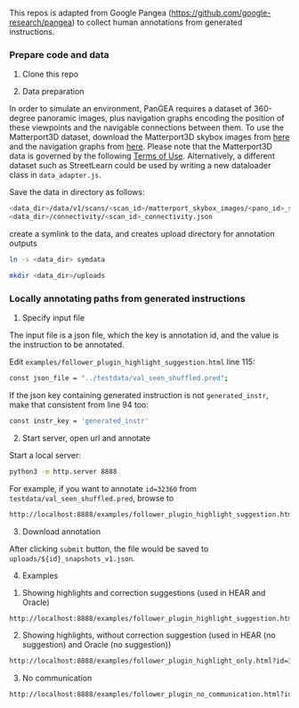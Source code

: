 This repos is adapted from Google Pangea (https://github.com/google-research/pangea) to collect human annotations from generated instructions.


### Prepare code and data

1. Clone this repo

2. Data preparation

In order to simulate an environment, PanGEA requires a dataset of 360-degree
panoramic images, plus navigation graphs encoding the position of these
viewpoints and the navigable connections between them. To use the Matterport3D
dataset, download the Matterport3D skybox images from
[here](https://niessner.github.io/Matterport/) and the navigation graphs from
[here](https://github.com/peteanderson80/Matterport3DSimulator/tree/master/connectivity).
Please note that the Matterport3D data is governed by the following
[Terms of Use](http://kaldir.vc.in.tum.de/matterport/MP_TOS.pdf). Alternatively,
a different dataset such as StreetLearn could be used by writing a new
dataloader class in `data_adapter.js`.

Save the data in directory as follows:

```bash
<data_dir>/data/v1/scans/<scan_id>/matterport_skybox_images/<pano_id>_skybox<face_id>_sami.jpg
<data_dir>/connectivity/<scan_id>_connectivity.json
```

create a symlink to the data, and creates upload directory for annotation outputs

```bash
ln -s <data_dir> symdata

mkdir <data_dir>/uploads
```


### Locally annotating paths from generated instructions

1. Specify input file

The input file is a json file, which the key is annotation id, and the value is the instruction to be annotated.

Edit `examples/follower_plugin_highlight_suggestion.html` line 115:

```bash
const json_file = "../testdata/val_seen_shuffled.pred";
```

If the json key containing generated instruction is not `generated_instr`, make that consistent from line 94 too:

```bash
const instr_key = 'generated_instr'
```

2. Start server, open url and annotate 

Start a local server:

```bash
python3 -m http.server 8888
```

For example, if you want to annotate `id=32360` from `testdata/val_seen_shuffled.pred`,  browse to

```bash
http://localhost:8888/examples/follower_plugin_highlight_suggestion.html?id=32360
```

3. Download annotation

After clicking `submit` button, the file would be saved to `uploads/${id}_snapshots_v1.json`.


4. Examples

1) Showing highlights and correction suggestions (used in HEAR and Oracle)

```bash
http://localhost:8888/examples/follower_plugin_highlight_suggestion.html?id=32360
```

2) Showing highlights, without correction suggestion (used in HEAR (no suggestion) and Oracle (no suggestion))

```bash
http://localhost:8888/examples/follower_plugin_highlight_only.html?id=32378
```

3) No communication

```bash
http://localhost:8888/examples/follower_plugin_no_communication.html?id=32396
```


